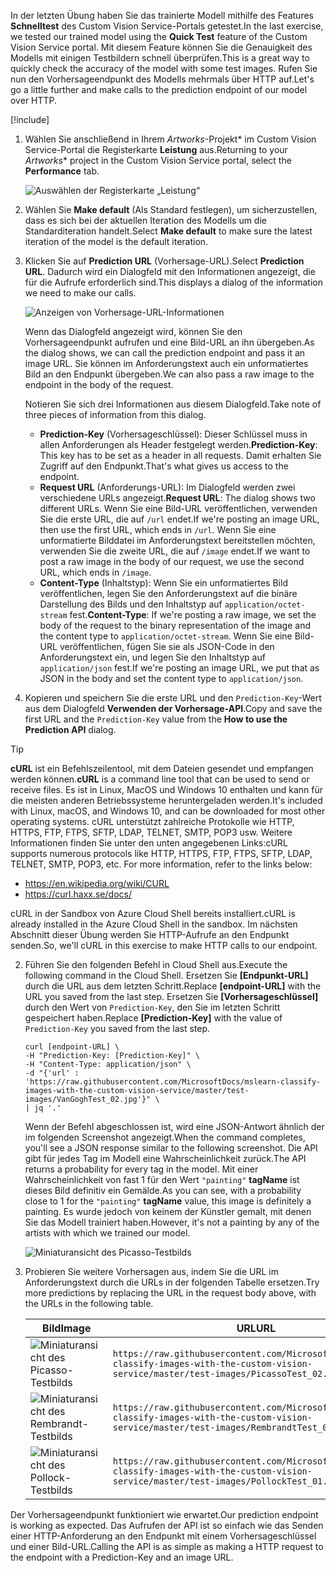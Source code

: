 <span data-ttu-id="cd884-101">In der letzten Übung haben Sie das trainierte Modell mithilfe des Features **Schnelltest** des Custom Vision Service-Portals getestet.</span><span class="sxs-lookup"><span data-stu-id="cd884-101">In the last exercise, we tested our trained model using the **Quick Test** feature of the Custom Vision Service portal.</span></span> <span data-ttu-id="cd884-102">Mit diesem Feature können Sie die Genauigkeit des Modells mit einigen Testbildern schnell überprüfen.</span><span class="sxs-lookup"><span data-stu-id="cd884-102">This is a great way to quickly check the accuracy of the model with some test images.</span></span> <span data-ttu-id="cd884-103">Rufen Sie nun den Vorhersageendpunkt des Modells mehrmals über HTTP auf.</span><span class="sxs-lookup"><span data-stu-id="cd884-103">Let's go a little further and make calls to the prediction endpoint of our model over HTTP.</span></span>

[!include[](../../../includes/azure-sandbox-activate.md)]

1. <span data-ttu-id="cd884-104">Wählen Sie anschließend in Ihrem *Artworks*-Projekt\* im Custom Vision Service-Portal die Registerkarte **Leistung** aus.</span><span class="sxs-lookup"><span data-stu-id="cd884-104">Returning to your *Artworks*\* project in the Custom Vision Service portal, select the  **Performance** tab.</span></span>

    ![Auswählen der Registerkarte „Leistung“](../media/5-performance-tab.png)

1. <span data-ttu-id="cd884-106">Wählen Sie **Make default** (Als Standard festlegen), um sicherzustellen, dass es sich bei der aktuellen Iteration des Modells um die Standarditeration handelt.</span><span class="sxs-lookup"><span data-stu-id="cd884-106">Select **Make default** to make sure the latest iteration of the model is the default iteration.</span></span>

1. <span data-ttu-id="cd884-107">Klicken Sie auf **Prediction URL** (Vorhersage-URL).</span><span class="sxs-lookup"><span data-stu-id="cd884-107">Select **Prediction URL**.</span></span> <span data-ttu-id="cd884-108">Dadurch wird ein Dialogfeld mit den Informationen angezeigt, die für die Aufrufe erforderlich sind.</span><span class="sxs-lookup"><span data-stu-id="cd884-108">This displays a dialog of the information we need to make our calls.</span></span> 

    ![Anzeigen von Vorhersage-URL-Informationen](../media/5-portal-prediction-url.png)

    <span data-ttu-id="cd884-110">Wenn das Dialogfeld angezeigt wird, können Sie den Vorhersageendpunkt aufrufen und eine Bild-URL an ihn übergeben.</span><span class="sxs-lookup"><span data-stu-id="cd884-110">As the dialog shows, we can call the prediction endpoint and pass it an image URL.</span></span> <span data-ttu-id="cd884-111">Sie können im Anforderungstext auch ein unformatiertes Bild an den Endpunkt übergeben.</span><span class="sxs-lookup"><span data-stu-id="cd884-111">We can also pass a raw image to the endpoint in the body of the request.</span></span>

    <span data-ttu-id="cd884-112">Notieren Sie sich drei Informationen aus diesem Dialogfeld.</span><span class="sxs-lookup"><span data-stu-id="cd884-112">Take note of three pieces of information from this dialog.</span></span>
     - <span data-ttu-id="cd884-113">**Prediction-Key** (Vorhersageschlüssel): Dieser Schlüssel muss in allen Anforderungen als Header festgelegt werden.</span><span class="sxs-lookup"><span data-stu-id="cd884-113">**Prediction-Key**: This key has to be set as a header in all requests.</span></span> <span data-ttu-id="cd884-114">Damit erhalten Sie Zugriff auf den Endpunkt.</span><span class="sxs-lookup"><span data-stu-id="cd884-114">That's what gives us access to the endpoint.</span></span>
    - <span data-ttu-id="cd884-115">**Request URL** (Anforderungs-URL): Im Dialogfeld werden zwei verschiedene URLs angezeigt.</span><span class="sxs-lookup"><span data-stu-id="cd884-115">**Request URL**: The dialog shows two different URLs.</span></span> <span data-ttu-id="cd884-116">Wenn Sie eine Bild-URL veröffentlichen, verwenden Sie die erste URL, die auf `/url` endet.</span><span class="sxs-lookup"><span data-stu-id="cd884-116">If we're posting an image URL, then use the first URL, which ends in `/url`.</span></span> <span data-ttu-id="cd884-117">Wenn Sie eine unformatierte Bilddatei im Anforderungstext bereitstellen möchten, verwenden Sie die zweite URL, die auf `/image` endet.</span><span class="sxs-lookup"><span data-stu-id="cd884-117">If we want to post a raw image in the body of our request, we use the second URL, which ends in `/image`.</span></span>
    - <span data-ttu-id="cd884-118">**Content-Type** (Inhaltstyp): Wenn Sie ein unformatiertes Bild veröffentlichen, legen Sie den Anforderungstext auf die binäre Darstellung des Bilds und den Inhaltstyp auf `application/octet-stream` fest.</span><span class="sxs-lookup"><span data-stu-id="cd884-118">**Content-Type**: If we're posting a raw image, we set the body of the request to the binary representation of the image and the content type to `application/octet-stream`.</span></span> <span data-ttu-id="cd884-119">Wenn Sie eine Bild-URL veröffentlichen, fügen Sie sie als JSON-Code in den Anforderungstext ein, und legen Sie den Inhaltstyp auf `application/json` fest.</span><span class="sxs-lookup"><span data-stu-id="cd884-119">If we're posting an image URL, we put that as JSON in the body and set the content type to `application/json`.</span></span>
    

3. <span data-ttu-id="cd884-120">Kopieren und speichern Sie die erste URL und den `Prediction-Key`-Wert aus dem Dialogfeld **Verwenden der Vorhersage-API**.</span><span class="sxs-lookup"><span data-stu-id="cd884-120">Copy and save the first URL and the `Prediction-Key` value from the **How to use the Prediction API** dialog.</span></span> 

> [!TIP]
> <span data-ttu-id="cd884-121">**cURL** ist ein Befehlszeilentool, mit dem Dateien gesendet und empfangen werden können.</span><span class="sxs-lookup"><span data-stu-id="cd884-121">**cURL** is a command line tool that can be used to send or receive files.</span></span> <span data-ttu-id="cd884-122">Es ist in Linux, MacOS und Windows 10 enthalten und kann für die meisten anderen Betriebssysteme heruntergeladen werden.</span><span class="sxs-lookup"><span data-stu-id="cd884-122">It's included with Linux, macOS, and Windows 10, and can be downloaded for most other operating systems.</span></span> <span data-ttu-id="cd884-123">cURL unterstützt zahlreiche Protokolle wie HTTP, HTTPS, FTP, FTPS, SFTP, LDAP, TELNET, SMTP, POP3 usw. Weitere Informationen finden Sie unter den unten angegebenen Links:</span><span class="sxs-lookup"><span data-stu-id="cd884-123">cURL supports numerous protocols like HTTP, HTTPS, FTP, FTPS, SFTP, LDAP, TELNET, SMTP, POP3, etc. For more information, refer to the links below:</span></span>
>
>- <https://en.wikipedia.org/wiki/CURL>
>- <https://curl.haxx.se/docs/> 
> 
> <span data-ttu-id="cd884-124">cURL in der Sandbox von Azure Cloud Shell bereits installiert.</span><span class="sxs-lookup"><span data-stu-id="cd884-124">cURL is already installed in the Azure Cloud Shell in the sandbox.</span></span> <span data-ttu-id="cd884-125">Im nächsten Abschnitt dieser Übung werden Sie HTTP-Aufrufe an den Endpunkt senden.</span><span class="sxs-lookup"><span data-stu-id="cd884-125">So, we'll cURL in this exercise to make HTTP calls to our endpoint.</span></span>

2. <span data-ttu-id="cd884-126">Führen Sie den folgenden Befehl in Cloud Shell aus.</span><span class="sxs-lookup"><span data-stu-id="cd884-126">Execute the following command in the Cloud Shell.</span></span> <span data-ttu-id="cd884-127">Ersetzen Sie **[Endpunkt-URL]** durch die URL aus dem letzten Schritt.</span><span class="sxs-lookup"><span data-stu-id="cd884-127">Replace **[endpoint-URL]** with the URL you saved from the last step.</span></span> <span data-ttu-id="cd884-128">Ersetzen Sie **[Vorhersageschlüssel]** durch den Wert von `Prediction-Key`, den Sie im letzten Schritt gespeichert haben.</span><span class="sxs-lookup"><span data-stu-id="cd884-128">Replace **[Prediction-Key]** with the value of `Prediction-Key` you saved from the last step.</span></span> 

    ```azurecli
    curl [endpoint-URL] \
    -H "Prediction-Key: [Prediction-Key]" \
    -H "Content-Type: application/json" \
    -d "{'url' : 'https://raw.githubusercontent.com/MicrosoftDocs/mslearn-classify-images-with-the-custom-vision-service/master/test-images/VanGoghTest_02.jpg'}" \
    | jq '.'
    ```

    <span data-ttu-id="cd884-129">Wenn der Befehl abgeschlossen ist, wird eine JSON-Antwort ähnlich der im folgenden Screenshot angezeigt.</span><span class="sxs-lookup"><span data-stu-id="cd884-129">When the command completes, you'll see a JSON response similar to the following screenshot.</span></span> <span data-ttu-id="cd884-130">Die API gibt für jedes Tag im Modell eine Wahrscheinlichkeit zurück.</span><span class="sxs-lookup"><span data-stu-id="cd884-130">The API returns a probability for every tag in the model.</span></span> <span data-ttu-id="cd884-131">Mit einer Wahrscheinlichkeit von fast 1 für den Wert `"painting"` **tagName** ist dieses Bild definitiv ein Gemälde.</span><span class="sxs-lookup"><span data-stu-id="cd884-131">As you can see, with a probability close to 1 for the `"painting"` **tagName** value, this image is definitely a painting.</span></span> <span data-ttu-id="cd884-132">Es wurde jedoch von keinem der Künstler gemalt, mit denen Sie das Modell trainiert haben.</span><span class="sxs-lookup"><span data-stu-id="cd884-132">However, it's not a painting by any of the artists with which we trained our model.</span></span> 

    ![Miniaturansicht des Picasso-Testbilds](../media/5-prediction-json.png) 

3. <span data-ttu-id="cd884-134">Probieren Sie weitere Vorhersagen aus, indem Sie die URL im Anforderungstext durch die URLs in der folgenden Tabelle ersetzen.</span><span class="sxs-lookup"><span data-stu-id="cd884-134">Try more predictions by replacing the URL in the request body above, with the URLs in the following table.</span></span> 

    |<span data-ttu-id="cd884-135">Bild</span><span class="sxs-lookup"><span data-stu-id="cd884-135">Image</span></span>  | <span data-ttu-id="cd884-136">URL</span><span class="sxs-lookup"><span data-stu-id="cd884-136">URL</span></span>  |
    |---------|---------|
    |![Miniaturansicht des Picasso-Testbilds](../media/picasso-test-02-thumb.jpg)     | `https://raw.githubusercontent.com/MicrosoftDocs/mslearn-classify-images-with-the-custom-vision-service/master/test-images/PicassoTest_02.jpg`        |
    |![Miniaturansicht des Rembrandt-Testbilds](../media/rembrandt-test-01-thumb.jpg)     |  `https://raw.githubusercontent.com/MicrosoftDocs/mslearn-classify-images-with-the-custom-vision-service/master/test-images/RembrandtTest_01.jpg`       |
    |![Miniaturansicht des Pollock-Testbilds](../media/pollock-test-01-thumb.jpg)  |   `https://raw.githubusercontent.com/MicrosoftDocs/mslearn-classify-images-with-the-custom-vision-service/master/test-images/PollockTest_01.jpg`     |
   

<span data-ttu-id="cd884-140">Der Vorhersageendpunkt funktioniert wie erwartet.</span><span class="sxs-lookup"><span data-stu-id="cd884-140">Our prediction endpoint is working as expected.</span></span> <span data-ttu-id="cd884-141">Das Aufrufen der API ist so einfach wie das Senden einer HTTP-Anforderung an den Endpunkt mit einem Vorhersageschlüssel und einer Bild-URL.</span><span class="sxs-lookup"><span data-stu-id="cd884-141">Calling the API is as simple as making a HTTP request to the endpoint with a Prediction-Key and an image URL.</span></span>